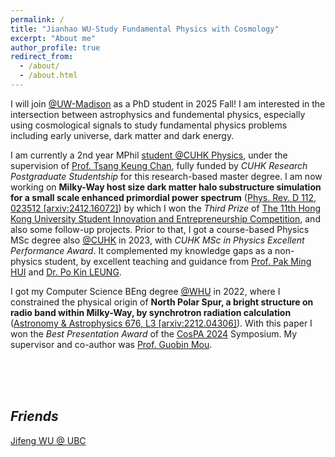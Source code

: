 ```yaml
---
permalink: /
title: "Jianhao WU-Study Fundamental Physics with Cosmology"
excerpt: "About me"
author_profile: true
redirect_from: 
  - /about/
  - /about.html
---
```


I will join [@UW-Madison](https://www.wisc.edu/) as a PhD student in 2025 Fall! I am interested in the intersection between astrophysics and fundemental physics, especially using cosmological signals to study fundamental physics problems including early universe, dark matter and dark energy.

I am currently a 2nd year MPhil [student @CUHK Physics](https://newww.phy.cuhk.edu.hk/postgraduate/wu-jianhao), under the supervision of [Prof. Tsang Keung Chan](https://newww.phy.cuhk.edu.hk/teaching_staff/chan-tsang-keung), fully funded by *CUHK Research Postgraduate Studentship* for this research-based master degree. I am now working on <span style="font-weight: bold;">Milky-Way host size dark matter halo substructure simulation for a small scale enhanced primordial power spectrum</span> ([Phys. Rev. D 112, 023512 [arxiv:2412.16072]](https://arxiv.org/abs/2412.16072)) by which I won the *Third Prize* of [The 11th Hong Kong University Student Innovation and Entrepreneurship Competition](https://www.hkchallengeplus.com/), and also some follow-up projects. Prior to that, I got a course-based Physics MSc degree also [@CUHK](https://www.cuhk.edu.hk) in 2023, with *CUHK MSc in Physics Excellent Performance Award*. It complemented my knowledge gaps as a non-physics student, by excellent teaching and guidance from [Prof. Pak Ming HUI](https://wp.phy.cuhk.edu.hk/teaching_staff/hui-pak-ming) and [Dr. Po Kin LEUNG](https://wp.phy.cuhk.edu.hk/teaching_staff/leung-po-kin).

I got my Computer Science BEng degree [@WHU](https://en.whu.edu.cn/) in 2022, where I constrained the physical origin of <span style="font-weight: bold;">North Polar Spur, a bright structure on radio band within Milky-Way, by synchrotron radiation calculation</span> ([Astronomy & Astrophysics 676, L3 [arxiv:2212.04306]](https://www.aanda.org/articles/aa/full_html/2023/08/aa45401-22/aa45401-22.html)). With this paper I won the *Best Presentation Award* of the [CosPA 2024](https://indico.itp.ac.cn/event/198/overview) Symposium. My supervisor and co-author was [Prof. Guobin Mou](https://astrowhu.github.io/guobinmou).

<br><br><br>

## *Friends*

[Jifeng WU @ UBC](https://jifengwu2k.github.io/)